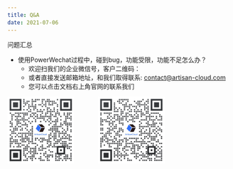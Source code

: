 ```yaml
---
title: Q&A
date: 2021-07-06
---
```



问题汇总

* 使用PowerWechat过程中，碰到bug，功能受限，功能不足怎么办？
    * 欢迎扫我们的企业微信号，客户二维码：
    * 或者直接发送邮箱地址，和我们取得联系: <contact@artisan-cloud.com>
    * 您可以点击文档右上角官网的联系我们

<img src="images/contact-qr-matrix-x.png" alt="请扫我" style="display:inline; width: 150px;"/>

<img src="images/contact-qr-walle.png" alt="请扫我" style="display: inline; width: 150px; margin-left: 50px"/>
